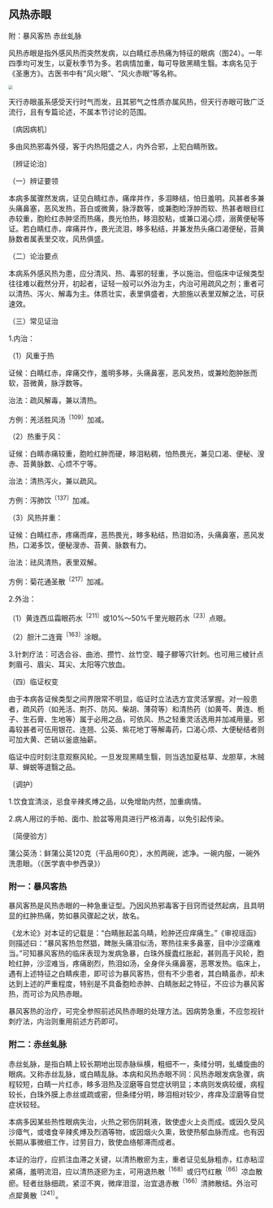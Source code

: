 ## 风热赤眼

附：暴风客热 赤丝虬脉

风热赤眼是指外感风热而突然发病，以白睛红赤热痛为特征的眼病（图24）。一年四季均可发生，以夏秋季节为多。若病情加重，每可导致黑睛生翳。本病名见于《圣惠方》。古医书中有“风火眼”、“风火赤眼”等名称。

<img src="./img/24.jpg" style="zoom:50%;" />

天行赤眼虽系感受天行时气而发，且其邪气之性质亦属风热，但天行赤眼可致广泛流行，且有专篇论述，不属本节讨论的范围。

〔病因病机〕

多由风热邪毒外侵，客于内热阳盛之人，内外合邪，上犯白睛所致。

〔辨证论治〕

（一）辨证要领

本病多属骤然发病，证见白睛红赤，痛痒并作，多泪眵结，怕日羞明。风甚者多兼头痛鼻塞，恶风发热，苔白或微黄，脉浮数等，或兼胞睑浮肿而软、热甚者眼目红赤较重，胞睑红赤肿坚而热痛，畏光怕热，眵泪胶粘，或兼口渴心烦，溺黄便秘等证。若白睛红赤，痒痛并作，畏光流泪，眵多粘结，并兼发热头痛口渴便秘，苔黄脉数者属表里交攻，风热俱盛。

（二）论治要点

本病系外感风热为患，应分清风、热、毒邪的轻重，予以施治。但临床中证候类型往往难以截然分开，初起者，证轻一般可以外治为主，内治可用疏风之剂；重者可以清热、泻火、解毒为主。体质壮实，表里俱盛者，大胆施以表里双解之法，可获速效。

（三）常见证治

1.内治：

（1）风重于热

证候：白睛红赤，痒痛交作，羞明多眵，头痛鼻塞，恶风发热，或兼睑胞肿胀而软，苔微黄，脉浮数等。

治法：疏风解毒，兼以清热。

方例：羌活胜风汤<sup>〔109〕</sup>加减。

（2）热重于风：

证候：白睛赤痛较重，胞睑红肿而硬，眵泪粘稠，怕热畏光，兼见口渴、便秘、溲赤、苔黄脉数、心烦不宁等。

治法：清热泻火，兼以疏风。

方例：泻肺饮<sup>〔137〕</sup>加减。

（3）风热并重：

证候：白睛红赤，疼痛而痒，恶热畏光，眵多粘结，热泪如汤，头痛鼻塞，恶风发热，口渴多饮，便秘溲赤、苔黄、脉数有力。

治法：祛风清热，表里双解。

方例：菊花通圣散<sup>〔217〕</sup>加减。

2.外治：

（1）黄连西瓜霜眼药水<sup>〔211〕</sup>或10%〜50%千里光眼药水<sup>〔23〕</sup>点眼。

（2）胆汁二连膏<sup>〔163〕</sup>涂眼。

3.针刺疗法：可选合谷、曲池、攒竹、丝竹空、瞳子髎等穴针刺。也可用三棱针点刺眉弓、眉尖、耳尖、太阳等穴放血。

（四）临证权变

由于本病各证候类型之间界限常不明显，临证时立法选方宜灵活掌握。对一般患者，疏风药（如羌活、荆芥、防风、柴胡、薄荷等）和清热药（如黄芩、黄连、栀子、生石膏、生地等）属于必用之品，可依风、热之轻重灵活选用并加减用量。邪毒较甚者可伍用银花、连翘、公英、紫花地丁等解毒药，口渴心烦、大便秘结者则可加大黄、芒硝以釜底抽薪。

临证中应时刻注意观察风轮。一旦发现黑睛生翳，则当选加夏枯草、龙胆草，木贼草、蝉蜕等退翳之品。

〔调护〕

1.饮食宜清淡，忌食辛辣炙煿之品，以免增助内然，加重病情。

2.病人用过的手帕、面巾、脸盆等用具进行严格消毒，以免引起传染。

〔简便验方〕

蒲公英汤：鲜蒲公英120克（干品用60克），水煎两碗，滤净。一碗内服，一碗外洗患眼。（《医学衷中参西录》）

### 附一：暴风客热

暴风客热是风热赤眼的一种急重证型。乃因风热邪毒客于目窍而徒然起病，且具明显的红肿热痛，势如暴风骤起之状，故名。

《龙木论》对本证的记载是：“白睛胀起盖乌睛，睑肿还应痒痛生。”《审视瑶函》则描述曰：“暴风客热忽然猖，睥胀头痛泪似汤，寒热往来多鼻塞，目中沙涩痛难当。”可知暴风客热的临床表现为发病急暴，白珠外膜蠹红胀起，甚则高于风轮，胞睑红肿，沙涩难当，疼痛剧烈，热泪如汤，全身伴头痛鼻塞，恶寒发热。临床上，遇有上述特征之白睛疾患，即可诊为暴风客热，但有不少患者，其白睛虽赤，却未达到上述的严重程度，特别是不具备胞睑赤肿、白睛胀起之特征，不应诊为暴风客热，而可诊为风热赤眼。

暴风客热的治疗，可完全参照前述风热赤眼的处理方法。因病势急重，不应忽视针刺疗法，内治则重用前述方药即可。

### 附二：赤丝虬脉

赤丝虬脉，是指白睛上较长期地出现赤脉纵横，粗细不一，条缕分明，虬蟠旋曲的眼病。又称赤丝乱脉，或白睛乱脉。本病和风热赤眼不同：风热赤眼发病急骤，病程较短，白睛一片红赤，眵多泪热及涩磨等自觉症状明显；本病则发病较缓，病程较长，白珠外膜上赤丝或疏或密，但条缕分明，眵泪相对较少，疼痒及涩磨等自觉症状较轻。

本病多因某些热性眼病失治，火热之邪伤阴耗液，致使虚火上炎而成。或因久受风沙瘴气，或嗜食辛辣炙煿及烈酒等物，或因烟火久熏，致使热郁血脉而成。也有因长期从事微细工作，过劳目力，致使血络郁滞而成者。

本证的治疗，应抓注血滞之关键，以清热散瘀为主，重者证见虬脉粗赤，红赤粘涩紧痛，羞明流泪，应以清热逐瘀为主，可用退热散<sup>〔168〕</sup>或归芍红散<sup>〔66〕</sup>凉血散瘀。轻者丝脉细疏，紧涩不爽，微痒泪湿，治宜退赤散<sup>〔166〕</sup>清肺散结。外治可点犀黄散<sup>〔241〕</sup>。
